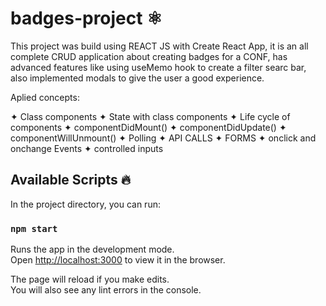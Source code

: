 # badges-project ⚛️

This project was build using REACT JS  with Create React App, it is an all complete CRUD application about creating badges for a CONF, has advanced features like using useMemo hook to create a filter searc bar, also implemented modals to give the user a good experience.

Aplied concepts:

✦ Class components
✦ State with class components
✦ Life cycle of components
 ✦ componentDidMount()
 ✦ componentDidUpdate()
 ✦ componentWillUnmount()
✦ Polling
✦ API CALLS
✦ FORMS
✦ onclick and onchange Events
✦ controlled inputs

## Available Scripts 🔥

In the project directory, you can run:

### `npm start`

Runs the app in the development mode.\
Open [http://localhost:3000](http://localhost:3000) to view it in the browser.

The page will reload if you make edits.\
You will also see any lint errors in the console.

